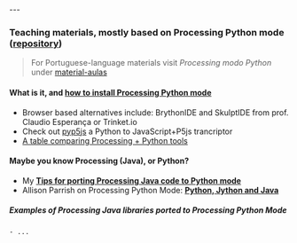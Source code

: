 <div></div>
---

### Teaching materials, mostly based on Processing Python mode ([repository](https://github.com/villares/processing-python))

> For Portuguese-language materials visit *Processing modo Python* under [material-aulas](https://abav.lugaralgum.com/material-aulas)

#### What is it, and [**how to install Processing Python mode**](https://abav.lugaralgum.com/como-instalar-o-processing-modo-python/index-EN.html)

- Browser based alternatives include: BrythonIDE and SkulptIDE from prof. Claudio Esperança or Trinket.io
- Check out [pyp5js](github.com/berinhard/pyp5js) a Python to JavaScript+P5js trancriptor
- [A table comparing Processing + Python tools](https://github.com/villares/Resources-for-teaching-programming)

#### Maybe you know Processing (Java), or Python?

-  My [**Tips for porting Processing Java code to Python mode**](https://abav.lugaralgum.com/py.processing-play/java_to_python.html)
-  Allison Parrish on Processing Python Mode: [**Python, Jython and Java**](http://py.processing.org/tutorials/python-jython-java/)

##### Examples of Processing Java libraries ported to Processing Python Mode

	- ...



